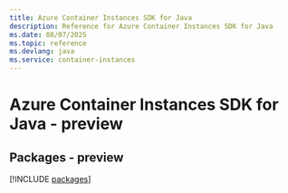 ```yaml
---
title: Azure Container Instances SDK for Java
description: Reference for Azure Container Instances SDK for Java
ms.date: 08/07/2025
ms.topic: reference
ms.devlang: java
ms.service: container-instances
---
```

# Azure Container Instances SDK for Java - preview
## Packages - preview
[!INCLUDE [packages](container-instances-index.md)]